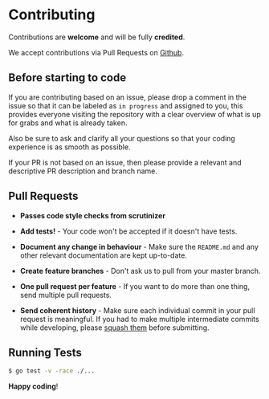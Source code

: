 # Contributing

Contributions are **welcome** and will be fully **credited**.

We accept contributions via Pull Requests on [Github](https://github.com/avocatl/admiral-template).

## Before starting to code

If you are contributing based on an issue, please drop a comment in the issue so that it can be labeled as `in progress` and assigned to you, this provides everyone visiting the repository with a clear overview of what is up for grabs and what is already taken.

Also be sure to ask and clarify all your questions so that your coding experience is as smooth as possible.

If your PR is not based on an issue, then please provide a relevant and descriptive PR description and branch name.

## Pull Requests

- **Passes code style checks from scrutinizer**

- **Add tests!** - Your code won't be accepted if it doesn't have tests.

- **Document any change in behaviour** - Make sure the `README.md` and any other relevant documentation are kept up-to-date.

- **Create feature branches** - Don't ask us to pull from your master branch.

- **One pull request per feature** - If you want to do more than one thing, send multiple pull requests.

- **Send coherent history** - Make sure each individual commit in your pull request is meaningful. If you had to make multiple intermediate commits while developing, please [squash them](http://www.git-scm.com/book/en/v2/Git-Tools-Rewriting-History#Changing-Multiple-Commit-Messages) before submitting.

## Running Tests

```bash
$ go test -v -race ./...
```

**Happy coding**!
